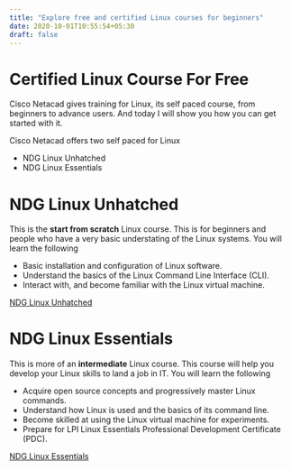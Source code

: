 ```yaml
---
title: "Explore free and certified Linux courses for beginners"
date: 2020-10-01T10:55:54+05:30
draft: false
---
```


# Certified Linux Course For Free

Cisco Netacad gives training for Linux, its self paced course, from beginners to advance users. And today I will show you how you can get started with it.

Cisco Netacad offers two self paced for Linux

- NDG Linux Unhatched
- NDG Linux Essentials

# NDG Linux Unhatched

This is the **start from scratch** Linux course. This is for beginners and people who have a very basic understating of the Linux systems. You will learn the following

- Basic installation and configuration of Linux software.
- Understand the basics of the Linux Command Line Interface (CLI).
- Interact with, and become familiar with the Linux virtual machine.

[NDG Linux Unhatched](https://www.netacad.com/courses/os-it/ndg-linux-unhatched)

# NDG Linux Essentials

This is more of an **intermediate** Linux course. This course will help you develop your Linux skills to land a job in IT. You will learn the following

- Acquire open source concepts and progressively master Linux commands.
- Understand how Linux is used and the basics of its command line.
- Become skilled at using the Linux virtual machine for experiments.
- Prepare for LPI Linux Essentials Professional Development Certificate (PDC).

[NDG Linux Essentials](https://www.netacad.com/courses/os-it/ndg-linux-essentials)
